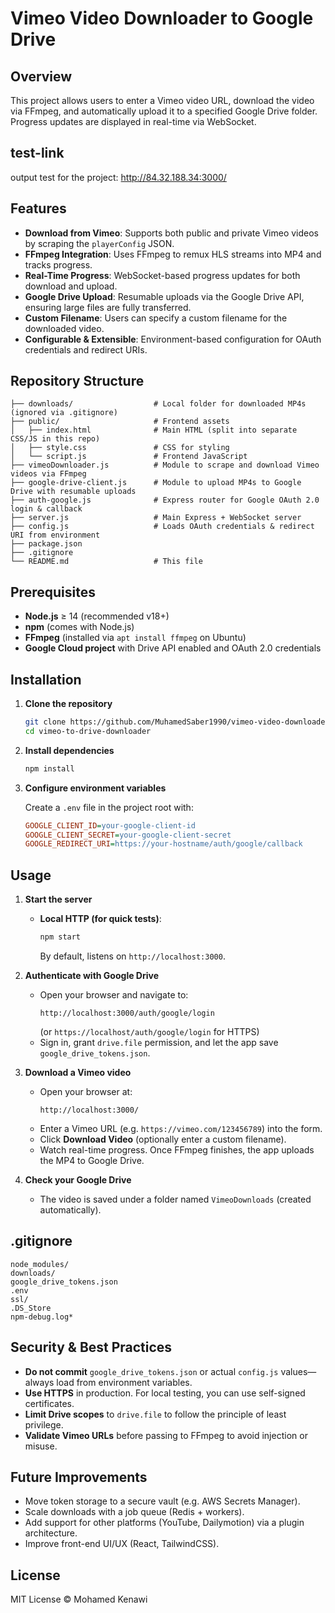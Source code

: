# Vimeo Video Downloader to Google Drive

## Overview

This project allows users to enter a Vimeo video URL, download the video via FFmpeg, and automatically upload it to a specified Google Drive folder. Progress updates are displayed in real-time via WebSocket.

## test-link
output test for the project: http://84.32.188.34:3000/

## Features

- **Download from Vimeo**: Supports both public and private Vimeo videos by scraping the `playerConfig` JSON.
- **FFmpeg Integration**: Uses FFmpeg to remux HLS streams into MP4 and tracks progress.
- **Real-Time Progress**: WebSocket-based progress updates for both download and upload.
- **Google Drive Upload**: Resumable uploads via the Google Drive API, ensuring large files are fully transferred.
- **Custom Filename**: Users can specify a custom filename for the downloaded video.
- **Configurable & Extensible**: Environment-based configuration for OAuth credentials and redirect URIs.

## Repository Structure

```
├── downloads/                  # Local folder for downloaded MP4s (ignored via .gitignore)
├── public/                     # Frontend assets
│   ├── index.html              # Main HTML (split into separate CSS/JS in this repo)
│   ├── style.css               # CSS for styling
│   └── script.js               # Frontend JavaScript
├── vimeoDownloader.js          # Module to scrape and download Vimeo videos via FFmpeg
├── google-drive-client.js      # Module to upload MP4s to Google Drive with resumable uploads
├── auth-google.js              # Express router for Google OAuth 2.0 login & callback
├── server.js                   # Main Express + WebSocket server
├── config.js                   # Loads OAuth credentials & redirect URI from environment
├── package.json
├── .gitignore
└── README.md                   # This file
```

## Prerequisites

- **Node.js** ≥ 14 (recommended v18+)
- **npm** (comes with Node.js)
- **FFmpeg** (installed via `apt install ffmpeg` on Ubuntu)
- **Google Cloud project** with Drive API enabled and OAuth 2.0 credentials

## Installation

1. **Clone the repository**

   ```bash
   git clone https://github.com/MuhamedSaber1990/vimeo-video-downloader.git
   cd vimeo-to-drive-downloader
   ```

2. **Install dependencies**

   ```bash
   npm install
   ```

3. **Configure environment variables**

   Create a `.env` file in the project root with:

   ```ini
   GOOGLE_CLIENT_ID=your-google-client-id
   GOOGLE_CLIENT_SECRET=your-google-client-secret
   GOOGLE_REDIRECT_URI=https://your-hostname/auth/google/callback
   ```

## Usage

1. **Start the server**

   - **Local HTTP (for quick tests)**:

     ```bash
     npm start
     ```

     By default, listens on `http://localhost:3000`.


2. **Authenticate with Google Drive**

   - Open your browser and navigate to:
     ```
     http://localhost:3000/auth/google/login
     ```
     (or `https://localhost/auth/google/login` for HTTPS)
   - Sign in, grant `drive.file` permission, and let the app save `google_drive_tokens.json`.

3. **Download a Vimeo video**

   - Open your browser at:
     ```
     http://localhost:3000/
     ```
   - Enter a Vimeo URL (e.g. `https://vimeo.com/123456789`) into the form.
   - Click **Download Video** (optionally enter a custom filename).
   - Watch real-time progress. Once FFmpeg finishes, the app uploads the MP4 to Google Drive.

4. **Check your Google Drive**
   - The video is saved under a folder named `VimeoDownloads` (created automatically).

## .gitignore

```gitignore
node_modules/
downloads/
google_drive_tokens.json
.env
ssl/
.DS_Store
npm-debug.log*
```

## Security & Best Practices

- **Do not commit** `google_drive_tokens.json` or actual `config.js` values—always load from environment variables.
- **Use HTTPS** in production. For local testing, you can use self-signed certificates.
- **Limit Drive scopes** to `drive.file` to follow the principle of least privilege.
- **Validate Vimeo URLs** before passing to FFmpeg to avoid injection or misuse.

## Future Improvements

- Move token storage to a secure vault (e.g. AWS Secrets Manager).
- Scale downloads with a job queue (Redis + workers).
- Add support for other platforms (YouTube, Dailymotion) via a plugin architecture.
- Improve front-end UI/UX (React, TailwindCSS).

## License

MIT License © Mohamed Kenawi
